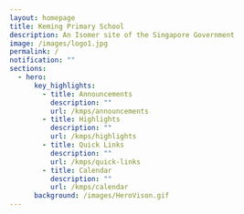 ```yaml
---
layout: homepage
title: Keming Primary School
description: An Isomer site of the Singapore Government
image: /images/logo1.jpg
permalink: /
notification: ""
sections:
  - hero:
      key_highlights:
        - title: Announcements
          description: ""
          url: /kmps/announcements
        - title: Highlights
          description: ""
          url: /kmps/highlights
        - title: Quick Links
          description: ""
          url: /kmps/quick-links
        - title: Calendar
          description: ""
          url: /kmps/calendar
      background: /images/HeroVison.gif
---
```

